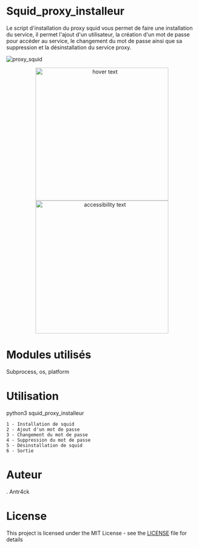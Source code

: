 # Squid_proxy_installeur

Le script d'installation du proxy squid vous permet de faire une installation du service, il permet l'ajout d'un utilisateur, la création d'un mot de passe pour accéder au service, le changement du mot de passe ainsi que sa suppression et la désinstallation du service proxy.

![proxy_squid](https://user-images.githubusercontent.com/32979144/148516303-05003c3b-e5f0-4117-98de-0faabdce155d.png)

<p align="center">
  <img src="16382910141051_p3c3-1" width="350" title="hover text">
  <img src="16382910141051_p3c3-1" width="350" alt="accessibility text">
</p>

# Modules utilisés 

Subprocess, os, platform

# Utilisation 

python3 squid_proxy_installeur

    1 - Installation de squid
    2 - Ajout d'un mot de passe
    3 - Changement du mot de passe
    4 - Suppression du mot de passe
    5 - Désinstallation de squid
    6 - Sortie
    
# Auteur 
. Antr4ck

# License 

This project is licensed under the MIT License - see the 
<a href="https://github.com/Antr4ck/Squid_proxy_installeur/blob/main/LICENSE ">LICENSE</a> file for details
